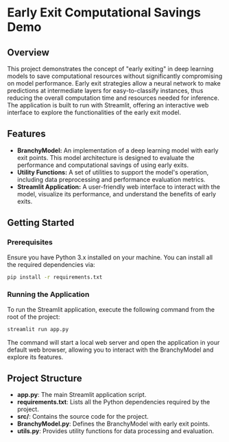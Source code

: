 # Early Exit Computational Savings Demo

## Overview

This project demonstrates the concept of "early exiting" in deep learning models to save computational resources without significantly compromising on model performance. Early exit strategies allow a neural network to make predictions at intermediate layers for easy-to-classify instances, thus reducing the overall computation time and resources needed for inference. The application is built to run with Streamlit, offering an interactive web interface to explore the functionalities of the early exit model.

## Features

- **BranchyModel:** An implementation of a deep learning model with early exit points. This model architecture is designed to evaluate the performance and computational savings of using early exits.
- **Utility Functions:** A set of utilities to support the model's operation, including data preprocessing and performance evaluation metrics.
- **Streamlit Application:** A user-friendly web interface to interact with the model, visualize its performance, and understand the benefits of early exits.

## Getting Started

### Prerequisites

Ensure you have Python 3.x installed on your machine. You can install all the required dependencies via:

```bash
pip install -r requirements.txt
```

### Running the Application

To run the Streamlit application, execute the following command from the root of the project:

```bash
streamlit run app.py
```

The command will start a local web server and open the application in your default web browser, allowing you to interact with the BranchyModel and explore its features.

## Project Structure

- **app.py**: The main Streamlit application script.
- **requirements.txt**: Lists all the Python dependencies required by the project.
- **src/**: Contains the source code for the project.
- **BranchyModel.py**: Defines the BranchyModel with early exit points.
- **utils.py**: Provides utility functions for data processing and evaluation.